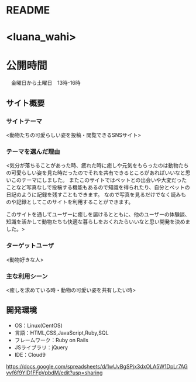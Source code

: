 # README

# <luana_wahi>

# 公開時間
　金曜日から土曜日　13時-16時

## サイト概要
### サイトテーマ
<動物たちの可愛らしい姿を投稿・閲覧できるSNSサイト>

### テーマを選んだ理由
<気分が落ちることがあった時、疲れた時に癒しや元気をもらったのは動物たちの可愛らしい姿を見た時だったのでそれを共有できるところがあればいいなと思いこのテーマにしました。
またこのサイトではペットとの出会いや大変だったことなど写真なしで投稿する機能もあるので知識を得られたり、自分とペットの日記のように記録を残すこともできます。
なので写真を見るだけでなく読みものや記録としてこのサイトを利用することができます。

このサイトを通してユーザーに癒しを届けるとともに、他のユーザーの体験談、知識を活かして動物たちも快適な暮らしをおくれたらいいなと思い開発を決めました。>

### ターゲットユーザ
<動物好きな人>

### 主な利用シーン
<癒しを求めている時・動物の可愛い姿を共有したい時>



## 開発環境
- OS：Linux(CentOS)
- 言語：HTML,CSS,JavaScript,Ruby,SQL
- フレームワーク：Ruby on Rails
- JSライブラリ：jQuery
- IDE：Cloud9



https://docs.google.com/spreadsheets/d/1wUvBgSPjx3dxOLA5W1DpLr7AGyvf6f9YID1FFpVpbdM/edit?usp=sharing
